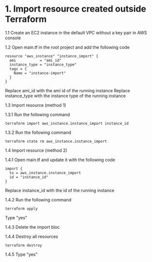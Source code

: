 # 1. Import resource created outside Terraform 
1.1 Create an EC2 instance in the default VPC without a key pair in AWS console

1.2 Open main.tf in the root project and add the following code
```
resource "aws_instance" "instance_import" {
  ami           = "ami_id"
  instance_type = "instance_type"
  tags = {
    Name = "instance-import"
  }
}
```

Replace ami_id with the ami id of the running instance
Replace instance_type with the instance type of the running instance

1.3 Import resource (method 1)

1.3.1 Run the following command
```
terraform import aws_instance.instance_import instance_id
```

1.3.2 Run the following command
```
terraform state rm aws_instance.instance_import 
```

1.4 Import resource (method 2)

1.4.1 Open main.tf and update it with the following code
```
import {
  to = aws_instance.instance_import
  id = "instance_id"
}
```

Replace instance_id with the id of the running instance

1.4.2 Run the following command
```
terraform apply
```
Type "yes"

1.4.3 Delete the import bloc

1.4.4 Destroy all resources
```
terraform destroy
```
1.4.5 Type "yes"